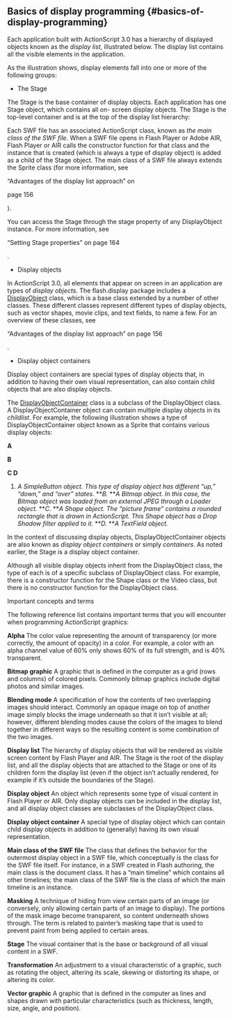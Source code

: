 ## Basics of display programming {#basics-of-display-programming}

Each application built with ActionScript 3.0 has a hierarchy of displayed objects known as the _display list_, illustrated below. The display list contains all the visible elements in the application.

As the illustration shows, display elements fall into one or more of the following groups:

*   The Stage

The Stage is the base container of display objects. Each application has one Stage object, which contains all on- screen display objects. The Stage is the top-level container and is at the top of the display list hierarchy:

Each SWF file has an associated ActionScript class, known as _the main class of the SWF file_. When a SWF file opens in Flash Player or Adobe AIR, Flash Player or AIR calls the constructor function for that class and the instance that is created (which is always a type of display object) is added as a child of the Stage object. The main class of a SWF file always extends the Sprite class (for more information, see

“Advantages of the display list approach” on

page 156

).

You can access the Stage through the stage property of any DisplayObject instance. For more information, see

“Setting Stage properties” on page 164

.

*   Display objects

In ActionScript 3.0, all elements that appear on screen in an application are types of _display objects_. The flash.display package includes a [DisplayObject](http://help.adobe.com/en_US/FlashPlatform/reference/actionscript/3/flash/display/DisplayObject.html) class, which is a base class extended by a number of other classes. These different classes represent different types of display objects, such as vector shapes, movie clips, and text fields, to name a few. For an overview of these classes, see

“Advantages of the display list approach” on page 156

.

*   Display object containers

Display object containers are special types of display objects that, in addition to having their own visual representation, can also contain child objects that are also display objects.

The [DisplayObjectContainer](http://help.adobe.com/en_US/FlashPlatform/reference/actionscript/3/flash/display/DisplayObjectContainer.html) class is a subclass of the DisplayObject class. A DisplayObjectContainer object can contain multiple display objects in its _childlist_. For example, the following illustration shows a type of DisplayObjectContainer object known as a Sprite that contains various display objects:

**A**

**B**

**C D**

1.  _A SimpleButton object. This type of display object has different “up,” “down,” and “over” states._ **_B._ **_A Bitmap object. In this case, the Bitmap object was loaded from an external JPEG through a Loader object._ **_C._ **_A Shape object. The “picture frame” contains a rounded rectangle that is drawn in ActionScript. This Shape object has a Drop Shadow filter applied to it._ **_D._ **_A TextField object._

In the context of discussing display objects, DisplayObjectContainer objects are also known as _display object containers_ or simply _containers_. As noted earlier, the Stage is a display object container.

Although all visible display objects inherit from the DisplayObject class, the type of each is of a specific subclass of DisplayObject class. For example, there is a constructor function for the Shape class or the Video class, but there is no constructor function for the DisplayObject class.

Important concepts and terms

The following reference list contains important terms that you will encounter when programming ActionScript graphics:

**Alpha** The color value representing the amount of transparency (or more correctly, the amount of opacity) in a color. For example, a color with an alpha channel value of 60% only shows 60% of its full strength, and is 40% transparent.

**Bitmap graphic** A graphic that is defined in the computer as a grid (rows and columns) of colored pixels. Commonly bitmap graphics include digital photos and similar images.

**Blending mode** A specification of how the contents of two overlapping images should interact. Commonly an opaque image on top of another image simply blocks the image underneath so that it isn’t visible at all; however, different blending modes cause the colors of the images to blend together in different ways so the resulting content is some combination of the two images.

**Display list** The hierarchy of display objects that will be rendered as visible screen content by Flash Player and AIR. The Stage is the root of the display list, and all the display objects that are attached to the Stage or one of its children form the display list (even if the object isn’t actually rendered, for example if it’s outside the boundaries of the Stage).

**Display object** An object which represents some type of visual content in Flash Player or AIR. Only display objects can be included in the display list, and all display object classes are subclasses of the DisplayObject class.

**Display object container** A special type of display object which can contain child display objects in addition to (generally) having its own visual representation.

**Main class of the SWF file** The class that defines the behavior for the outermost display object in a SWF file, which conceptually is the class for the SWF file itself. For instance, in a SWF created in Flash authoring, the main class is the document class. It has a “main timeline” which contains all other timelines; the main class of the SWF file is the class of which the main timeline is an instance.

**Masking** A technique of hiding from view certain parts of an image (or conversely, only allowing certain parts of an image to display). The portions of the mask image become transparent, so content underneath shows through. The term is related to painter’s masking tape that is used to prevent paint from being applied to certain areas.

**Stage** The visual container that is the base or background of all visual content in a SWF.

**Transformation** An adjustment to a visual characteristic of a graphic, such as rotating the object, altering its scale, skewing or distorting its shape, or altering its color.

**Vector graphic** A graphic that is defined in the computer as lines and shapes drawn with particular characteristics (such as thickness, length, size, angle, and position).